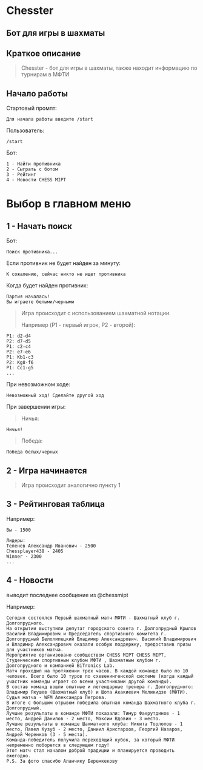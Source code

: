 # Chesster
## Бот для игры в шахматы

## Краткое описание
>Chesster - бот для игры в шахматы, также находит информацию по турнирам в МФТИ

## Начало работы
Стартовый промпт:
```
Для начала работы введите /start
```
Пользователь:
```
/start
```

Бот:
```
1 - Найти противника
2 - Сыграть с ботом
3 - Рейтинг
4 - Новости CHESS MIPT
```

# Выбор в главном меню
## 1 - Начать поиск
Бот:
```
Поиск противника...
```
Если противник не будет найден за минуту:
```
К сожалению, сейчас никто не ищет противника
```
Когда будет найден противник:
```
Партия началась!
Вы играете белыми/черными
```
>Игра происходит с использованием шахматной нотации.
> 
>Например (P1 - первый игрок, P2 - второй):
```
P1: d2-d4
P2: d7-d5
P1: c2-c4
P2: e7-e6
P1: Kb1-c3
P2: Kg8-f6
P1: Cc1-g5
...
```
При невозможном ходе:
```
Невозможный ход! Сделайте другой ход
```
При завершении игры:
> Ничья:
```
Ничья!
```
> Победа:
```
Победа белых/черных
```

## 2 - Игра начинается
>Игра происходит аналогично пункту 1

## 3 - Рейтинговая таблица
Например:
```
Вы - 1500

Лидеры:
Теленев Александр Иванович - 2500
Chessplayer438 - 2405
Winner - 2300
...
```
## 4 - Новости
выводит последнее сообщение из @chessmipt

Например:
```
Cегодня состоялся Первый шахматный матч МФТИ - Шахматный клуб г. Долгопрудного. 
На открытии выступили депутат городского совета г. Долгопрудный Крылов Василий Владимирович и Председатель спортивного комитета г. Долгопрудный Белолипецкий Владимир Александрович. Василий Владимирович и Владимир Александрович оказали особую поддержку, предоставив призы для участников матча. 
Мероприятие организовано сообществом CHESS MIPT CHESS MIPT, Студенческим спортивным клубом МФТИ , Шахматным клубом г. Долгопрудного и компанией BiTronics Lab. 
Матч проходил на протяжении трех часов. В каждой команде было по 10 человек. Всего было 10 туров по схевенингенской системе (когда каждый участник команды играет со всеми участниками другой команды). 
В состав команд вошли опытные и легендарные тренера г. Долгопрудного: Владимир Якушев (Шахматный клуб) и Шота Акакиевич Меликидзе (МФТИ). Судья матча - WFM Александра Петрова. 
В итоге с большим отрывом победила опытная команда Шахматного клуба г. Долгопрудный. 
Лучшие результаты в команде МФТИ показали: Тимур Фахрутдинов - 1 место, Андрей Данилов - 2 место, Максим Вдовин - 3 место. 
Лучшие результаты в команде Шахматного клуба: Никита Торлопов - 1 место, Павел Кузуб - 2 место, Даниил Аристархов, Георгий Назаров, Андрей Черенков (3 - 5 места). 
Команда-победитель получила переходящий кубок, за который МФТИ непременно поборется в следующем году! 
Этот матч стал началом доброй традиции и планируется проводить ежегодно.
P.S. За фото спасибо Аланчику Беремкекову
```
